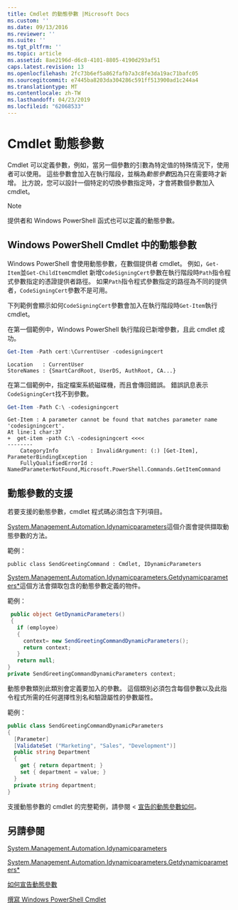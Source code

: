```yaml
---
title: Cmdlet 的動態參數 |Microsoft Docs
ms.custom: ''
ms.date: 09/13/2016
ms.reviewer: ''
ms.suite: ''
ms.tgt_pltfrm: ''
ms.topic: article
ms.assetid: 8ae2196d-d6c8-4101-8805-4190d293af51
caps.latest.revision: 13
ms.openlocfilehash: 2fc73b6ef5a862fafb7a3c8fe3da19ac71bafc05
ms.sourcegitcommit: e7445ba8203da304286c591ff513900ad1c244a4
ms.translationtype: MT
ms.contentlocale: zh-TW
ms.lasthandoff: 04/23/2019
ms.locfileid: "62068533"
---
```

# <a name="cmdlet-dynamic-parameters"></a>Cmdlet 動態參數

Cmdlet 可以定義參數，例如，當另一個參數的引數為特定值的特殊情況下，使用者可以使用。 這些參數會加入在執行階段，並稱為*動態參數*因為只在需要時才新增。 比方說，您可以設計一個特定的切換參數指定時，才會將數個參數加入 cmdlet。

> [!NOTE]
> 提供者和 Windows PowerShell 函式也可以定義的動態參數。

## <a name="dynamic-parameters-in-windows-powershell-cmdlets"></a>Windows PowerShell Cmdlet 中的動態參數

Windows PowerShell 會使用動態參數，在數個提供者 cmdlet。 例如，`Get-Item`並`Get-ChildItem`cmdlet 新增`CodeSigningCert`參數在執行階段時`Path`指令程式參數指定的憑證提供者路徑。 如果`Path`指令程式參數指定的路徑為不同的提供者，`CodeSigningCert`參數不是可用。

下列範例會顯示如何`CodeSigningCert`參數會加入在執行階段時`Get-Item`執行 cmdlet。

在第一個範例中，Windows PowerShell 執行階段已新增參數，且此 cmdlet 成功。

```powershell
Get-Item -Path cert:\CurrentUser -codesigningcert
```

```output
Location   : CurrentUser
StoreNames : {SmartCardRoot, UserDS, AuthRoot, CA...}
```

在第二個範例中，指定檔案系統磁碟機，而且會傳回錯誤。 錯誤訊息表示`CodeSigningCert`找不到參數。

```powershell
Get-Item -Path C:\ -codesigningcert
```

```output
Get-Item : A parameter cannot be found that matches parameter name 'codesigningcert'.
At line:1 char:37
+  get-item -path C:\ -codesigningcert <<<<
--------
    CategoryInfo          : InvalidArgument: (:) [Get-Item], ParameterBindingException
    FullyQualifiedErrorId : NamedParameterNotFound,Microsoft.PowerShell.Commands.GetItemCommand
```

## <a name="support-for-dynamic-parameters"></a>動態參數的支援

若要支援的動態參數，cmdlet 程式碼必須包含下列項目。

[System.Management.Automation.Idynamicparameters](/dotnet/api/System.Management.Automation.IDynamicParameters)這個介面會提供擷取動態參數的方法。

範例：

`public class SendGreetingCommand : Cmdlet, IDynamicParameters`

[System.Management.Automation.Idynamicparameters.Getdynamicparameters*](/dotnet/api/System.Management.Automation.IDynamicParameters.GetDynamicParameters)這個方法會擷取包含的動態參數定義的物件。

範例：

```csharp
 public object GetDynamicParameters()
 {
   if (employee)
   {
     context= new SendGreetingCommandDynamicParameters();
     return context;
   }
   return null;
}
private SendGreetingCommandDynamicParameters context;
```

動態參數類別此類別會定義要加入的參數。 這個類別必須包含每個參數以及此指令程式所需的任何選擇性別名和驗證屬性的參數屬性。

範例：

```csharp
public class SendGreetingCommandDynamicParameters
{
  [Parameter]
  [ValidateSet ("Marketing", "Sales", "Development")]
  public string Department
  {
    get { return department; }
    set { department = value; }
  }
  private string department;
}
```

支援動態參數的 cmdlet 的完整範例，請參閱 <<c0> [ 宣告的動態參數如何](./how-to-declare-dynamic-parameters.md)。

## <a name="see-also"></a>另請參閱

[System.Management.Automation.Idynamicparameters](/dotnet/api/System.Management.Automation.IDynamicParameters)

[System.Management.Automation.Idynamicparameters.Getdynamicparameters*](/dotnet/api/System.Management.Automation.IDynamicParameters.GetDynamicParameters)

[如何宣告動態參數](./how-to-declare-dynamic-parameters.md)

[撰寫 Windows PowerShell Cmdlet](./writing-a-windows-powershell-cmdlet.md)
